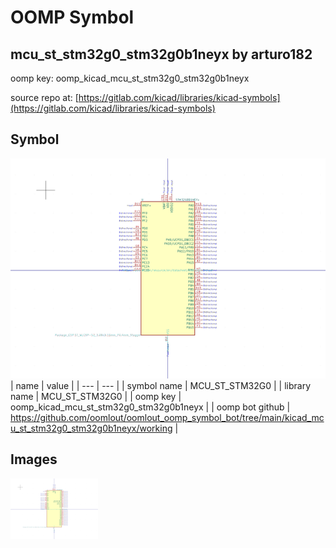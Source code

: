 # OOMP Symbol  
## mcu_st_stm32g0_stm32g0b1neyx  by arturo182  
  
oomp key: oomp_kicad_mcu_st_stm32g0_stm32g0b1neyx  
  
source repo at: [https://gitlab.com/kicad/libraries/kicad-symbols](https://gitlab.com/kicad/libraries/kicad-symbols)  
## Symbol  
  
[![working.png](working_600.png)](working.png)  
| name | value | 
| --- | --- | 
| symbol name | MCU_ST_STM32G0 | 
| library name | MCU_ST_STM32G0 | 
| oomp key | oomp_kicad_mcu_st_stm32g0_stm32g0b1neyx | 
| oomp bot github | https://github.com/oomlout/oomlout_oomp_symbol_bot/tree/main/kicad_mcu_st_stm32g0_stm32g0b1neyx/working | 
## Images  
  
[![working.png](working_140.png)](working.png)  
